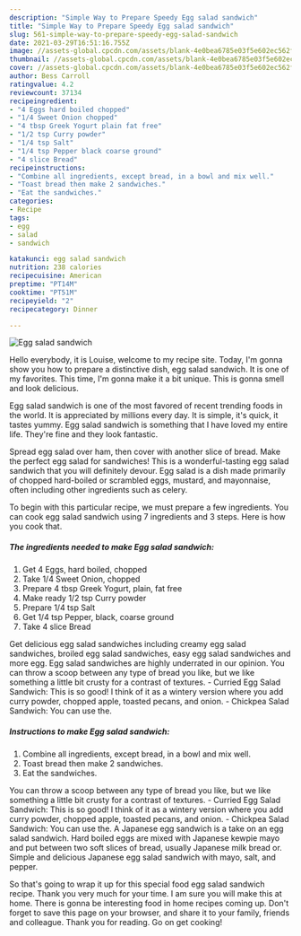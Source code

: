 ```yaml
---
description: "Simple Way to Prepare Speedy Egg salad sandwich"
title: "Simple Way to Prepare Speedy Egg salad sandwich"
slug: 561-simple-way-to-prepare-speedy-egg-salad-sandwich
date: 2021-03-29T16:51:16.755Z
image: //assets-global.cpcdn.com/assets/blank-4e0bea6785e03f5e602ec562f230caae08da540cada707380b4fe1bbebba43da.png
thumbnail: //assets-global.cpcdn.com/assets/blank-4e0bea6785e03f5e602ec562f230caae08da540cada707380b4fe1bbebba43da.png
cover: //assets-global.cpcdn.com/assets/blank-4e0bea6785e03f5e602ec562f230caae08da540cada707380b4fe1bbebba43da.png
author: Bess Carroll
ratingvalue: 4.2
reviewcount: 37134
recipeingredient:
- "4 Eggs hard boiled chopped"
- "1/4 Sweet Onion chopped"
- "4 tbsp Greek Yogurt plain fat free"
- "1/2 tsp Curry powder"
- "1/4 tsp Salt"
- "1/4 tsp Pepper black coarse ground"
- "4 slice Bread"
recipeinstructions:
- "Combine all ingredients, except bread, in a bowl and mix well."
- "Toast bread then make 2 sandwiches."
- "Eat the sandwiches."
categories:
- Recipe
tags:
- egg
- salad
- sandwich

katakunci: egg salad sandwich 
nutrition: 238 calories
recipecuisine: American
preptime: "PT14M"
cooktime: "PT51M"
recipeyield: "2"
recipecategory: Dinner

---
```



![Egg salad sandwich](//assets-global.cpcdn.com/assets/blank-4e0bea6785e03f5e602ec562f230caae08da540cada707380b4fe1bbebba43da.png)

Hello everybody, it is Louise, welcome to my recipe site. Today, I'm gonna show you how to prepare a distinctive dish, egg salad sandwich. It is one of my favorites. This time, I'm gonna make it a bit unique. This is gonna smell and look delicious.

Egg salad sandwich is one of the most favored of recent trending foods in the world. It is appreciated by millions every day. It is simple, it's quick, it tastes yummy. Egg salad sandwich is something that I have loved my entire life. They're fine and they look fantastic.

Spread egg salad over ham, then cover with another slice of bread. Make the perfect egg salad for sandwiches! This is a wonderful-tasting egg salad sandwich that you will definitely devour. Egg salad is a dish made primarily of chopped hard-boiled or scrambled eggs, mustard, and mayonnaise, often including other ingredients such as celery.


To begin with this particular recipe, we must prepare a few ingredients. You can cook egg salad sandwich using 7 ingredients and 3 steps. Here is how you cook that.

<!--inarticleads1-->

##### The ingredients needed to make Egg salad sandwich:

1. Get 4 Eggs, hard boiled, chopped
1. Take 1/4 Sweet Onion, chopped
1. Prepare 4 tbsp Greek Yogurt, plain, fat free
1. Make ready 1/2 tsp Curry powder
1. Prepare 1/4 tsp Salt
1. Get 1/4 tsp Pepper, black, coarse ground
1. Take 4 slice Bread


Get delicious egg salad sandwiches including creamy egg salad sandwiches, broiled egg salad sandwiches, easy egg salad sandwiches and more egg. Egg salad sandwiches are highly underrated in our opinion. You can throw a scoop between any type of bread you like, but we like something a little bit crusty for a contrast of textures. - Curried Egg Salad Sandwich: This is so good! I think of it as a wintery version where you add curry powder, chopped apple, toasted pecans, and onion. - Chickpea Salad Sandwich: You can use the. 

<!--inarticleads2-->

##### Instructions to make Egg salad sandwich:

1. Combine all ingredients, except bread, in a bowl and mix well.
1. Toast bread then make 2 sandwiches.
1. Eat the sandwiches.


You can throw a scoop between any type of bread you like, but we like something a little bit crusty for a contrast of textures. - Curried Egg Salad Sandwich: This is so good! I think of it as a wintery version where you add curry powder, chopped apple, toasted pecans, and onion. - Chickpea Salad Sandwich: You can use the. A Japanese egg sandwich is a take on an egg salad sandwich. Hard boiled eggs are mixed with Japanese kewpie mayo and put between two soft slices of bread, usually Japanese milk bread or. Simple and delicious Japanese egg salad sandwich with mayo, salt, and pepper. 

So that's going to wrap it up for this special food egg salad sandwich recipe. Thank you very much for your time. I am sure you will make this at home. There is gonna be interesting food in home recipes coming up. Don't forget to save this page on your browser, and share it to your family, friends and colleague. Thank you for reading. Go on get cooking!
